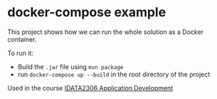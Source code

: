 # docker-compose example
This project shows how we can run the whole solution as a Docker container.

To run it:
* Build the `.jar` file using `mvn package`
* run `docker-compose up --build` in the root directory of the project

Used in the course [IDATA2306 Application Development](https://www.ntnu.edu/studies/courses/IDATA2306)
